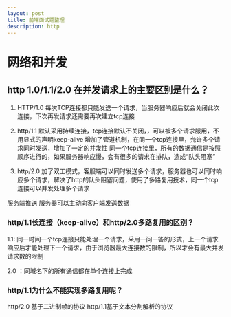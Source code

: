 ```yaml
---
layout: post
title: 前端面试题整理
description: http
---
```


# 网络和并发
## http 1.0/1.1/2.0 在并发请求上的主要区别是什么？

1. HTTP/1.0
每次TCP连接都只能发送一个请求，当服务器响应后就会关闭此次连接，下次再发请求还需要再次建立tcp连接

2. http/1.1
默认采用持续连接，tcp连接默认不关闭，，可以被多个请求服用，不用显式的声明keep-alive
增加了管道机制，在同一个tcp连接里，允许多个请求同时发送，增加了一定的并发性
同一个tcp连接里，所有的数据通信是按照顺序进行的，如果服务器响应慢，会有很多的请求在排队，造成“队头阻塞”

3. http/2.0
加了双工模式，客服端可以同时发送多个请求，服务器也可以同时响应多个请求，解决了http的队头阻塞问题，使用了多路复用技术，同一个tcp连接可以并发处理多个请求

服务端推送
服务器可以主动向客户端发送数据

### http/1.1长连接（keep-alive）和http/2.0多路复用的区别？

1.1: 同一时间一个tcp连接只能处理一个请求，采用一问一答的形式，上一个请求响应后才能处理下一个请求，由于浏览器最大连接数的限制，所以才会有最大并发请求数的限制

2.0 ：同域名下的所有通信都在单个连接上完成

### http/1.1为什么不能实现多路复用呢？

http/2.0 基于二进制帧的协议
http/1.1基于文本分割解析的协议